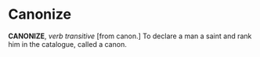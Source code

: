 # Canonize

**CANONIZE**, _verb transitive_ \[from canon.\] To declare a man a saint and rank him in the catalogue, called a canon.